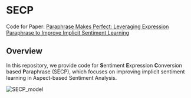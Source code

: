 # SECP
Code for Paper: [Paraphrase Makes Perfect: Leveraging Expression Paraphrase to Improve Implicit Sentiment Learning](https://aclanthology.org/2025.coling-main.245/)

## Overview
In this repository, we provide code for **S**entiment **E**xpression **C**onversion based **P**araphrase (SECP), which focuses on improving implicit sentiment learning in Aspect-based Sentiment Analysis.

![SECP_model](https://github.com/user-attachments/assets/f767a514-925f-4c69-991f-aacbc25bc347)

